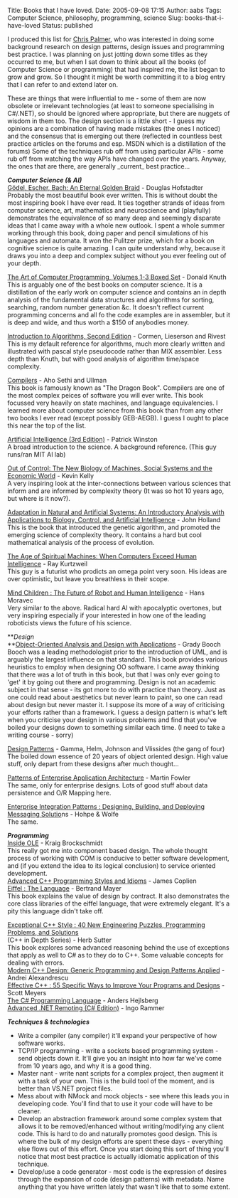 Title: Books that I have loved.
Date: 2005-09-08 17:15
Author: aabs
Tags: Computer Science, philosophy, programming, science
Slug: books-that-i-have-loved
Status: published

I produced this list for [Chris Palmer](mailto:buffobuffo@gmail.com), who was interested in doing some background research on design patterns, design issues and programming best practice. I was planning on just jotting down some titles as they occurred to me, but when I sat down to think about all the books (of Computer Science or programming) that had inspired me, the list began to grow and grow. So I thought it might be worth committing it to a blog entry that I can refer to and extend later on.

These are things that were influential to me - some of them are now obsolete or irrelevant technologies (at least to someone specialising in C\#/.NET), so should be ignored where appropriate, but there are nuggets of wisdom in them too. The design section is a little short - I guess my opinions are a combination of having made mistakes (the ones I noticed) and the consensus that is emerging out there (reflected in countless best practice articles on the forums and esp. MSDN which is a distillation of the forums) Some of the techniques rub off from using particular APIs - some rub off from watching the way APIs have changed over the years. Anyway, the ones that are there, are generally \_current\_ best practice...

***Computer Science (& AI)***  
[Gödel, Escher, Bach: An Eternal Golden Braid](http://www.amazon.com/exec/obidos/tg/detail/-/0465026567/qid=1126226089/sr=2-1/ref=pd_bbs_b_2_1/102-0332298-6633779?v=glance&s=books) - Douglas Hofstadter  
Probably the most beautiful book ever written. This is without doubt the most inspiring book I have ever read. It ties together strands of ideas from computer science, art, mathematics and neuroscience and (playfully) demonstrates the equivalence of so many deep and seemingly disparate ideas that I came away with a whole new outlook. I spent a whole summer working through this book, doing paper and pencil simulations of his languages and automata. It won the Pulitzer prize, which for a book on cognitive science is quite amazing. I can quite understand why, because it draws you into a deep and complex subject without you ever feeling out of your depth.

[The Art of Computer Programming, Volumes 1-3 Boxed Set](http://www.amazon.com/exec/obidos/tg/detail/-/0201485419/qid=1126162483/sr=2-1/ref=pd_bbs_b_2_1/102-0332298-6633779?v=glance&s=books) - Donald Knuth  
This is arguably one of the best books on computer science. It is a distillation of the early work on computer science and contains an in depth analysis of the fundamental data structures and algorithms for sorting, searching, random number generation &c. It doesn't reflect current programming concerns and all fo the code examples are in assembler, but it is deep and wide, and thus worth a \$150 of anybodies money.

[Introduction to Algorithms, Second Edition](http://www.amazon.com/exec/obidos/tg/detail/-/0262032937/qid=1126162432/sr=2-1/ref=pd_bbs_b_2_1/102-0332298-6633779?v=glance&s=books) - Cormen, Lieserson and Rivest  
This is my default reference for algorithms, much more clearly written and illustrated with pascal style pseudocode rather than MIX assembler. Less depth than Knuth, but with good analysis of algorithm time/space complexity.

[Compilers](http://www.amazon.com/exec/obidos/tg/detail/-/0201100886/qid=1126162518/sr=2-1/ref=pd_bbs_b_2_1/102-0332298-6633779?v=glance&s=books) - Aho Sethi and Ullman  
This book is famously known as "The Dragon Book". Compilers are one of the most complex peices of software you will ever write. This book focussed very heavily on state machines, and language equivalencies. I learned more about computer science from this book than from any other two books I ever read (except possibly GEB-AEGB). I guess I ought to place this near the top of the list.

[Artificial Intelligence (3rd Edition)](http://www.amazon.com/exec/obidos/tg/detail/-/0201533774/qid=1126162564/sr=2-1/ref=pd_bbs_b_2_1/102-0332298-6633779?v=glance&s=books) - Patrick Winston  
A broad introduction to the science. A background reference. (This guy runs/ran MIT AI lab)

[Out of Control: The New Biology of Machines, Social Systems and the Economic World](http://www.amazon.com/exec/obidos/tg/detail/-/0140282025/qid=1126162630/sr=2-1/ref=pd_bbs_b_2_1/102-0332298-6633779?v=glance&s=books) - Kevin Kelly  
A very inspiring look at the inter-connections between various sciences that inform and are informed by complexity theory (It was so hot 10 years ago, but where is it now?).

[Adaptation in Natural and Artificial Systems: An Introductory Analysis with Applications to Biology, Control, and Artificial Intelligence](http://www.amazon.com/exec/obidos/tg/detail/-/0262581116/qid=1126162841/sr=1-3/ref=sr_1_3/102-0332298-6633779?v=glance&s=books) - John Holland  
This is the book that introduced the genetic algorithm, and promoted the emerging science of complexity theory. It contains a hard but cool mathematical analysis of the process of evolution.

[The Age of Spiritual Machines: When Computers Exceed Human Intelligence](http://www.amazon.com/exec/obidos/tg/detail/-/0140282025/qid=1126162630/sr=2-1/ref=pd_bbs_b_2_1/102-0332298-6633779?v=glance&s=books) - Ray Kurtzweil  
This guy is a futurist who prodicts an omega point very soon. His ideas are over optimistic, but leave you breathless in their scope.

[Mind Children : The Future of Robot and Human Intelligence](http://www.amazon.com/exec/obidos/tg/detail/-/0674576187/qid=1126162675/sr=2-2/ref=pd_bbs_b_2_2/102-0332298-6633779?v=glance&s=books) - Hans Moravec  
Very similar to the above. Radical hard AI with apocalyptic overtones, but very inspiring especially if your interested in how one of the leading roboticists views the future of his science.

***Design*  
**[Object-Oriented Analysis and Design with Applications](http://www.amazon.com/exec/obidos/tg/detail/-/0805353402/qid=1126162125/sr=2-1/ref=pd_bbs_b_2_1/102-0332298-6633779?v=glance&s=books) - Grady Booch  
Booch was a leading methodologist prior to the introduction of UML, and is arguably the largest influence on that standard. This book provides various heuristics to employ when designing OO software. I came away thinking that there was a lot of truth in this book, but that I was only ever going to 'get' it by going out there and programming. Design is not an academic subject in that sense - its got more to do with practice than theory. Just as one could read about aesthetics but never learn to paint, so one can read about design but never master it. I suppose its more of a way of criticising your efforts rather than a framework. I guess a design pattern is what's left when you criticise your design in various problems and find that you've boiled your designs down to something similar each time. (I need to take a writing course - sorry)

[Design Patterns](http://www.amazon.com/exec/obidos/tg/detail/-/0201633612/qid=1126162280/sr=2-1/ref=pd_bbs_b_2_1/102-0332298-6633779?v=glance&s=books) - Gamma, Helm, Johnson and Vlissides (the gang of four)  
The boiled down essence of 20 years of object oriented design. High value stuff, only depart from these designs after much thought...

[Patterns of Enterprise Application Architecture](http://www.amazon.com/exec/obidos/tg/detail/-/0321127420/qid=1126162332/sr=2-1/ref=pd_bbs_b_2_1/102-0332298-6633779?v=glance&s=books) - Martin Fowler  
The same, only for enterprise designs. Lots of good stuff about data persistence and O/R Mapping here.

[Enterprise Integration Patterns : Designing, Building, and Deploying Messaging Solutio](http://www.amazon.com/exec/obidos/tg/detail/-/0201633612/qid=1126162280/sr=2-1/ref=pd_bbs_b_2_1/102-0332298-6633779?v=glance&s=books)ns - Hohpe & Wolfe  
The same.

***Programming***  
[Inside OLE](http://www.amazon.com/exec/obidos/tg/detail/-/1556158432/qid=1126161693/sr=8-1/ref=pd_bbs_1/102-0332298-6633779?v=glance&s=books&n=507846) - Kraig Brockschmidt  
This really got me into component based design. The whole thought process of working with COM is conducive to better software development, and (if you extend the idea to its logical conclusion) to service oriented development.  
[Advanced C++ Programming Styles and Idioms](http://www.amazon.com/exec/obidos/tg/detail/-/0201548550/qid=1126161797/sr=2-1/ref=pd_bbs_b_2_1/102-0332298-6633779?v=glance&s=books) - James Coplien  
[Eiffel : The Language](http://www.amazon.com/exec/obidos/tg/detail/-/0132479257/qid=1126161842/sr=1-1/ref=sr_1_1/102-0332298-6633779?v=glance&s=books) - Bertrand Mayer  
This book explains the value of design by contract. It also demonstrates the core class libraries of the eiffel language, that were extremely elegant. It's a pity this language didn't take off.

[Exceptional C++ Style : 40 New Engineering Puzzles, Programming Problems, and Solutions](http://www.amazon.com/exec/obidos/tg/detail/-/0201760428/qid=1126161932/sr=2-2/ref=pd_bbs_b_2_2/102-0332298-6633779?v=glance&s=books)  
(C++ in Depth Series) - Herb Sutter  
This book explores some advanced reasoning behind the use of exceptions that apply as well to C\# as to they do to C++. Some valuable concepts for dealing with errors.  
[Modern C++ Design: Generic Programming and Design Patterns Applied](http://www.amazon.com/exec/obidos/tg/detail/-/0201704315/qid=1126161970/sr=2-1/ref=pd_bbs_b_2_1/102-0332298-6633779?v=glance&s=books) - Andrei Alexandrescu  
[Effective C++ : 55 Specific Ways to Improve Your Programs and Designs](http://www.amazon.com/exec/obidos/tg/detail/-/0321334876/qid=1126162024/sr=2-1/ref=pd_bbs_b_2_1/102-0332298-6633779?v=glance&s=books) - Scott Meyers  
[The C\# Programming Language](http://www.amazon.com/exec/obidos/tg/detail/-/0321154916/qid=1126162090/sr=2-1/ref=pd_bbs_b_2_1/102-0332298-6633779?v=glance&s=books) - Anders Hejlsberg  
[Advanced .NET Remoting (C\# Edition)](http://www.amazon.com/exec/obidos/tg/detail/-/1590590252/qid=1126162199/sr=2-2/ref=pd_bbs_b_2_2/102-0332298-6633779?v=glance&s=books) - Ingo Rammer

***Techniques & technologies***

-   Write a compiler (any compiler) it'll expand your perspective of how software works.
-   TCP/IP programming - write a sockets based programming system - send objects down it. It'll give you an insight into how far we've come from 10 years ago, and why it is a good thing.
-   Master nant - write nant scripts for a complex project, then augment it with a task of your own. This is the build tool of the moment, and is better than VS.NET project files.
-   Mess about with NMock and mock objects - see where this leads you in developing code. You'll find that to use it your code will have to be cleaner.
-   Develop an abstraction framework around some complex system that allows it to be removed/enhanced without writing/modifying any client code. This is hard to do and naturally promotes good design. This is where the bulk of my design efforts are spent these days - everything else flows out of this effort. Once you start doing this sort of thing you'll notice that most best practice is actually idiomatic application of this technique.
-   Develop/use a code generator - most code is the expression of desires through the expansion of code (design patterns) with metadata. Name anything that you have written lately that wasn't like that to some extent.
